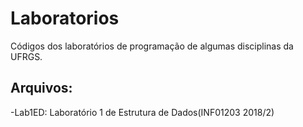 # Laboratorios
Códigos dos laboratórios de programação de algumas disciplinas da UFRGS.

## Arquivos:

-Lab1ED: Laboratório 1 de Estrutura de Dados(INF01203 2018/2)
